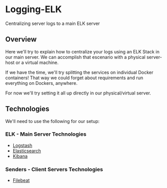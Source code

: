 # Logging-ELK

Centralizing server logs to a main ELK server

## Overview

Here we'll try to explain how to centralize your logs using an ELK Stack in our main server.
We can accomplish that escenario with a physical server-host or a virtual machine.

If we have the time, we'll try splitting the services on individual Docker containers!
That way we could forget about requirements and run everything on Dockers, anywhere.

For now we'll try setting it all up directly in our physical/virtual server.

## Technologies

We'll need to use the following for our setup:

### ELK - Main Server Technologies

* [Logstash](https://www.elastic.co/products/logstash)
* [Elasticsearch](https://www.elastic.co/products/elasticsearch)
* [Kibana](https://www.elastic.co/products/kibana)

### Senders - Client Servers Technologies

* [Filebeat](https://www.elastic.co/products/beats/filebeat)
